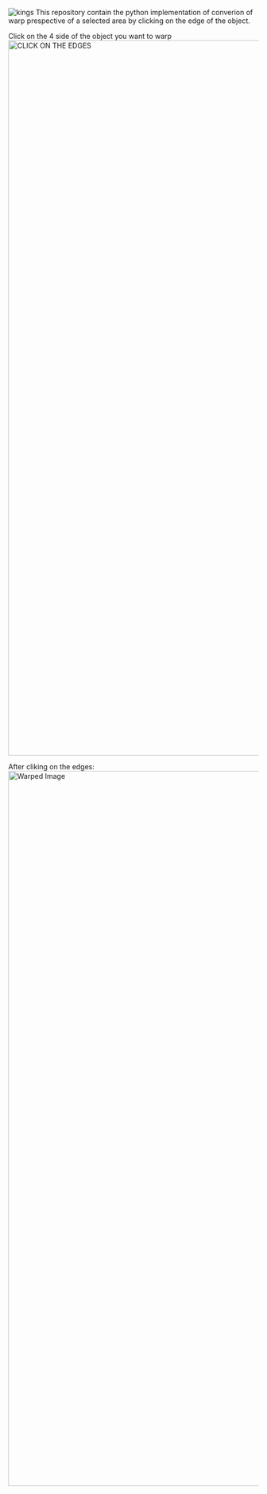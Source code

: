 ![kings](https://user-images.githubusercontent.com/54408963/121231594-3260c700-c8ae-11eb-901a-4b7c38ebb33e.jpeg)
This repository contain the python implementation of converion of warp prespective of a selected area by clicking on the edge of the object.


Click on the 4 side of the object you want to warp
<img width="1440" alt="CLICK ON THE EDGES" src="https://user-images.githubusercontent.com/54408963/121232820-9932b000-c8af-11eb-8c78-baf181117280.png">


After cliking on the edges:
<img width="1440" alt="Warped Image" src="https://user-images.githubusercontent.com/54408963/121233078-e0b93c00-c8af-11eb-9273-98bc81b4ef68.png">
